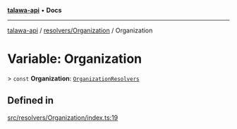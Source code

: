 [**talawa-api**](../../../README.md) • **Docs**

***

[talawa-api](../../../modules.md) / [resolvers/Organization](../README.md) / Organization

# Variable: Organization

\> `const` **Organization**: [`OrganizationResolvers`](../../../types/generatedGraphQLTypes/type-aliases/OrganizationResolvers.md)

## Defined in

[src/resolvers/Organization/index.ts:19](https://github.com/PalisadoesFoundation/talawa-api/blob/c952c7a3bfd4b8b910fbae10313f5402ade5a9d4/src/resolvers/Organization/index.ts#L19)
